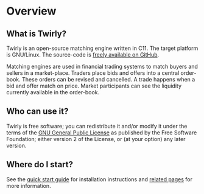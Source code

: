 Overview
========

What is Twirly?
---------------

Twirly is an open-source matching engine written in C11. The target platform is GNU/Linux. The
source-code is [freely available on GitHub](http://github.com/swirlycloud).

Matching engines are used in financial trading systems to match buyers and sellers in a
market-place. Traders place bids and offers into a central order-book. These orders can be revised
and cancelled. A trade happens when a bid and offer match on price. Market participants can see the
liquidity currently available in the order-book.

Who can use it?
---------------

Twirly is free software; you can redistribute it and/or modify it under the terms of the [GNU
General Public License](http://www.gnu.org/licenses/old-licenses/gpl-2.0.txt) as published by the
Free Software Foundation; either version 2 of the License, or (at your option) any later version.

Where do I start?
-----------------

See the [quick start guide](http://www.swirlycloud.com/QuickStart.html) for installation instructions and
[related pages](http://www.swirlycloud.com/pages.html) for more information.
